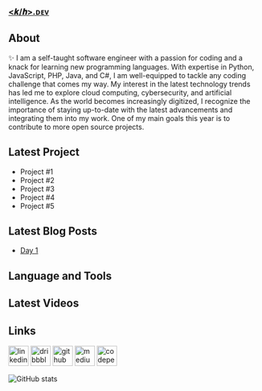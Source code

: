 ### [&#60;𝒌&#47;𝒉&#62;.ᴅᴇᴠ](https://kevinhite.dev)

##  About
✨ I am a self-taught software engineer with a passion for coding and a knack for learning new programming languages. With expertise in Python, JavaScript, PHP, Java, and C#, I am well-equipped to tackle any coding challenge that comes my way. My interest in the latest technology trends has led me to explore cloud computing, cybersecurity, and artificial intelligence. As the world becomes increasingly digitized, I recognize the importance of staying up-to-date with the latest advancements and integrating them into my work. One of my main goals this year is to contribute to more open source projects.

## Latest Project
*   Project #1
*   Project #2
*   Project #3
*   Project #4
*   Project #5

## Latest Blog Posts
<!-- BLOG-POST-LIST:START -->
- [Day 1](https://journal.kevinhite.dev/post/672935506308431872)
<!-- BLOG-POST-LIST:END -->

## Language and Tools

## Latest Videos

## Links
[<img src='https://cdn.jsdelivr.net/npm/simple-icons@3.0.1/icons/linkedin.svg' alt='linkedin' height='40'>](https://linkedin.com/in/kevinhitedev/) [<img src='https://cdn.jsdelivr.net/npm/simple-icons@3.0.1/icons/dribbble.svg' alt='dribbble' height='40'>](https://dribbble.com/kevinhitedev/) [<img src='https://cdn.jsdelivr.net/npm/simple-icons@3.0.1/icons/github.svg' alt='github' height='40'>](https://github.com/kevinhitedev/) [<img src='https://cdn.jsdelivr.net/npm/simple-icons@3.0.1/icons/medium.svg' alt='medium' height='40'>](https://medium.com/kevinhitedev/) [<img src='https://cdn.jsdelivr.net/npm/simple-icons@3.0.1/icons/codepen.svg' alt='codepen' height='40'>](https://codepen.io/kevinhitedev)

![GitHub stats](https://github-readme-stats.vercel.app/api?username=kevinhitedev&show_icons=true)  
